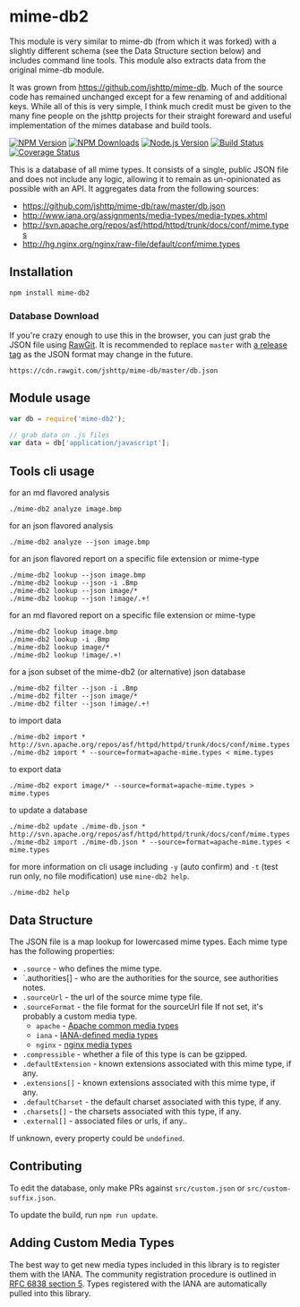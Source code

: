 # mime-db2

This module is very similar to  mime-db (from which it was forked) with a slightly different schema (see the Data Structure section below) and includes command line tools.  This module also extracts data from the original mime-db module.

It was grown from https://github.com/jshttp/mime-db.  Much of the source code has remained unchanged except for a few renaming of and additional keys.  While all of this is very simple, I think much credit must be given to the many fine people on the jshttp projects for their straight foreward and useful implementation of the mimes database and build tools.

[![NPM Version][npm-version-image]][npm-url]
[![NPM Downloads][npm-downloads-image]][npm-url]
[![Node.js Version][node-image]][node-url]
[![Build Status][travis-image]][travis-url]
[![Coverage Status][coveralls-image]][coveralls-url]

This is a database of all mime types.
It consists of a single, public JSON file and does not include any logic,
allowing it to remain as un-opinionated as possible with an API.
It aggregates data from the following sources:

- https://github.com/jshttp/mime-db/raw/master/db.json
- http://www.iana.org/assignments/media-types/media-types.xhtml
- http://svn.apache.org/repos/asf/httpd/httpd/trunk/docs/conf/mime.types
- http://hg.nginx.org/nginx/raw-file/default/conf/mime.types

## Installation

```bash
npm install mime-db2
```

### Database Download

If you're crazy enough to use this in the browser, you can just grab the
JSON file using [RawGit](https://rawgit.com/). It is recommended to replace
`master` with [a release tag](https://github.com/jshttp/mime-db/tags) as the
JSON format may change in the future.

```
https://cdn.rawgit.com/jshttp/mime-db/master/db.json
```

## Module usage

```js
var db = require('mime-db2');

// grab data on .js files
var data = db['application/javascript'];
```

## Tools cli usage

for an md flavored analysis

```shell
./mime-db2 analyze image.bmp
```


for an json flavored analysis

```shell
./mime-db2 analyze --json image.bmp
```

for an json flavored report on a specific file extension or mime-type

```shell
./mime-db2 lookup --json image.bmp
./mime-db2 lookup --json -i .Bmp
./mime-db2 lookup --json image/*
./mime-db2 lookup --json !image/.+!
```

for an md flavored report on a specific file extension or mime-type

```shell
./mime-db2 lookup image.bmp
./mime-db2 lookup -i .Bmp
./mime-db2 lookup image/*
./mime-db2 lookup !image/.+!
```

for a json subset of the mime-db2 (or alternative) json database

```shell
./mime-db2 filter --json -i .Bmp
./mime-db2 filter --json image/*
./mime-db2 filter --json !image/.+!
```

to import data

```shell
./mime-db2 import * http://svn.apache.org/repos/asf/httpd/httpd/trunk/docs/conf/mime.types
./mime-db2 import * --source=format=apache-mime.types < mime.types
```

to export data

```shell
./mime-db2 export image/* --source=format=apache-mime.types > mime.types
```

to update a database

```shell
./mime-db2 update ./mime-db.json * http://svn.apache.org/repos/asf/httpd/httpd/trunk/docs/conf/mime.types
./mime-db2 import ./mime-db.json * --source=format=apache-mime.types < mime.types
```

for more information on cli usage including `-y` (auto confirm) and `-t` (test run only, no file modification) use `mine-db2 help`.

```shell
./mime-db2 help
```


## Data Structure

The JSON file is a map lookup for lowercased mime types.
Each mime type has the following properties:

- `.source`         - who defines the mime type.
- `.authorities[]   - who are the authorities for the source, see authorities notes.
- `.sourceUrl`      - the url of the source mime type file.
- `.sourceFormat`   - the file format for the sourceUrl file
    If not set, it's probably a custom media type.
    - `apache`      - [Apache common media types](http://svn.apache.org/repos/asf/httpd/httpd/trunk/docs/conf/mime.types)
    - `iana`        - [IANA-defined media types](http://www.iana.org/assignments/media-types/media-types.xhtml)
    - `nginx`       - [nginx media types](http://hg.nginx.org/nginx/raw-file/default/conf/mime.types)
- `.compressible`   - whether a file of this type is can be gzipped.
- `.defaultExtension` - known extensions associated with this mime type, if any.
- `.extensions[]`   - known extensions associated with this mime type, if any.
- `.defaultCharset` - the default charset associated with this type, if any.
- `.charsets[]`     - the charsets associated with this type, if any.
- `.external[]`     - associated files or urls, if any..

If unknown, every property could be `undefined`.

## Contributing

To edit the database, only make PRs against `src/custom.json` or
`src/custom-suffix.json`.

To update the build, run `npm run update`.

## Adding Custom Media Types

The best way to get new media types included in this library is to register
them with the IANA. The community registration procedure is outlined in
[RFC 6838 section 5](http://tools.ietf.org/html/rfc6838#section-5). Types
registered with the IANA are automatically pulled into this library.

[npm-version-image]: https://img.shields.io/npm/v/mime-db2.svg
[npm-downloads-image]: https://img.shields.io/npm/dm/mime-db2.svg
[npm-url]: https://npmjs.org/package/mime-db2
[travis-image]: https://img.shields.io/travis/LaughingSun/mime-db2/master.svg
[travis-url]: https://travis-ci.org/LaughingSun/mime-db2
[coveralls-image]: https://img.shields.io/coveralls/LaughingSun/mime-db2/master.svg
[coveralls-url]: https://coveralls.io/r/LaughingSun/mime-db2?branch=master
[node-image]: https://img.shields.io/node/v/mime-db2.svg
[node-url]: http://nodejs.org/download/
